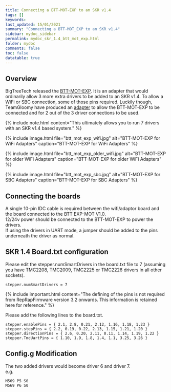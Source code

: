 ```yaml
---
title: Connecting a BTT-MOT-EXP to an SKR v1.4
tags: []
keywords: 
last_updated: 15/01/2021
summary: "Connecting a BTT-MOT_EXP to an SKR v1.4"
sidebar: mydoc_sidebar
permalink: mydoc_skr_1.4_btt_mot_exp.html
folder: mydoc
comments: false
toc: false
datatable: true
---
```


## Overview

BigTreeTech released the [BTT-MOT-EXP](https://github.com/bigtreetech/BTT-Expansion-module/tree/master/BTT%20EXP-MOT). It is an adapter that would ordinarily allow 3 more extra drivers to be added to an SKR v1.4. To allow a WiFi or SBC connection, some of those pins required. Luckily though, TeamGloomy have produced an [adapter](https://www.tindie.com/products/pcr/rrf-btt-mot-exp-adapter-for-skr-1x/) to allow the BTT-MOT-EXP to be connected and for 2 out of the 3 driver connections to be used. 

{% include note.html content="This ultimately allows you to run 7 drivers with an SKR v1.4 based system." %}

{% include image.html file="btt_mot_exp_wifi.jpg" alt="BTT-MOT-EXP for WiFi Adapters" caption="BTT-MOT-EXP for WiFi Adapters" %}

{% include image.html file="btt_mot_exp_older_wifi.jpg" alt="BTT-MOT-EXP for older WiFi Adapters" caption="BTT-MOT-EXP for older WiFi Adapters" %}

{% include image.html file="btt_mot_exp_sbc.jpg" alt="BTT-MOT-EXP for SBC Adapters" caption="BTT-MOT-EXP for SBC Adapters" %}

## Connecting the boards

A single 10-pin IDC cable is required between the wifi/adaptor board and the board connected to the BTT EXP-MOT V1.0.  
12/24v power should be connected to the BTT-MOT-EXP to power the drivers.  
If using the drivers in UART mode, a jumper should be added to the pins underneath the driver as normal.  

## SKR 1.4 Board.txt configuration

Please edit the stepper.numSmartDrivers in the board.txt file to 7 (assuming you have TMC2208, TMC2009, TMC2225 or TMC2226 drivers in all other sockets).  
```
stepper.numSmartDrivers = 7
```

{% include important.html content="The defining of the pins is not required from RepRapFirmware version 3.2 onwards. This information is retained here for reference." %}

Please add the following lines to the board.txt.  
```
stepper.enablePins = { 2.1, 2.8, 0.21, 2.12, 1.16, 1.18, 1.23 }
stepper.stepPins = { 2.2, 0.19, 0.22, 2.13, 1.15, 1.21, 1.20 }
stepper.directionPins = { 2.6, 0.20, 2.11, 0.11, 1.14, 1.19, 1.22 }
stepper.TmcUartPins = { 1.10, 1.9, 1.8, 1.4, 1.1, 3.25, 3.26 }
```

## Config.g Modification

The two added drivers would become driver 6 and driver 7.  
e.g.
```
M569 P5 S0
M569 P6 S0
```